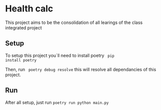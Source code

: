 # Health calc 
This project aims to be the consolidation of all learings of the class integrated project
## Setup
To setup this project you´ll need to install poetry <code> pip install poetry </code>

Then, run <code> poetry debug resolve</code> 
this will resolve all dependancies of this project. 
## Run
After all setup, just run <code>poetry run python main.py</code>
